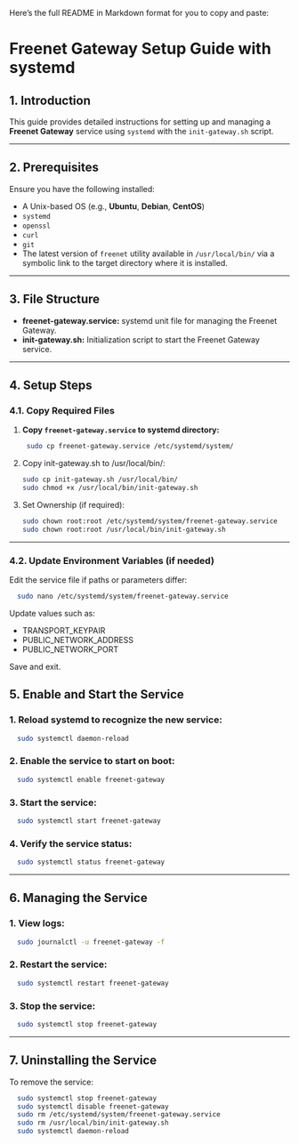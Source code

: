 Here’s the full README in Markdown format for you to copy and paste:

# **Freenet Gateway Setup Guide with systemd**

## **1. Introduction**
This guide provides detailed instructions for setting up and managing a **Freenet Gateway** service using `systemd` with the `init-gateway.sh` script.

---

## **2. Prerequisites**

Ensure you have the following installed:

- A Unix-based OS (e.g., **Ubuntu**, **Debian**, **CentOS**)
- `systemd`
- `openssl`
- `curl`
- `git`
- The latest version of `freenet` utility available in `/usr/local/bin/` via a symbolic link to the target directory where it is installed.

---

## **3. File Structure**

- **freenet-gateway.service:** systemd unit file for managing the Freenet Gateway.
- **init-gateway.sh:** Initialization script to start the Freenet Gateway service.

---

## **4. Setup Steps**

### **4.1. Copy Required Files**

1. **Copy `freenet-gateway.service` to systemd directory:**
      ```bash
       sudo cp freenet-gateway.service /etc/systemd/system/
      ```

2.	Copy init-gateway.sh to /usr/local/bin/:

      ```bash
      sudo cp init-gateway.sh /usr/local/bin/
      sudo chmod +x /usr/local/bin/init-gateway.sh
      ```

3.	Set Ownership (if required):
    
      ```bash
      sudo chown root:root /etc/systemd/system/freenet-gateway.service
      sudo chown root:root /usr/local/bin/init-gateway.sh
      ```
---

### **4.2. Update Environment Variables (if needed)**

Edit the service file if paths or parameters differ:

```bash
  sudo nano /etc/systemd/system/freenet-gateway.service
```

Update values such as:
- TRANSPORT_KEYPAIR
- PUBLIC_NETWORK_ADDRESS
- PUBLIC_NETWORK_PORT

Save and exit.

## **5. Enable and Start the Service**
### **1. Reload systemd to recognize the new service:**

  ```bash
    sudo systemctl daemon-reload
  ```

### **2. Enable the service to start on boot:** 

  ```bash
    sudo systemctl enable freenet-gateway
  ```


### **3. Start the service:**

  ```bash
    sudo systemctl start freenet-gateway
  ```

### **4. Verify the service status:**

  ```bash
    sudo systemctl status freenet-gateway
  ```

---

## **6. Managing the Service**

### **1. View logs:**

  ```bash
    sudo journalctl -u freenet-gateway -f
  ```

### **2. Restart the service:**

  ```bash
    sudo systemctl restart freenet-gateway
  ```

### **3. Stop the service:**
    
  ```bash
    sudo systemctl stop freenet-gateway
  ```

---

## **7. Uninstalling the Service**

To remove the service:

  ```bash
    sudo systemctl stop freenet-gateway
    sudo systemctl disable freenet-gateway
    sudo rm /etc/systemd/system/freenet-gateway.service
    sudo rm /usr/local/bin/init-gateway.sh
    sudo systemctl daemon-reload
  ```